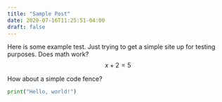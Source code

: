 ```yaml
---
title: "Sample Post"
date: 2020-07-16T11:25:51-04:00
draft: false
---
```


Here is some example test. Just trying to get a simple site up for testing purposes. 
Does math work? $$x+2=5$$

How about a simple code fence?

```python
print("Hello, world!")
```

